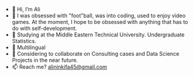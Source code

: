- 👋 Hi, I’m Ali
- 👀 I was obsessed with "foot"ball, was into coding, used to enjoy video games. At the moment, I hope to be obsessed with anything that has to do with self-development.
- 🌱 Studying at the Middle Eastern Technical University. Undergraduate Statistics.
- 🎈  Multilingual
- 💞️ Considering to collaborate on Consulting cases and Data Science Projects in the near future.
- 📫 Reach me? alininkifa45@gmail.com

<!---
AliTa-007/AliTa-007 is a ✨ special ✨ repository because its `README.md` (this file) appears on your GitHub profile.
You can click the Preview link to take a look at your changes.
--->
